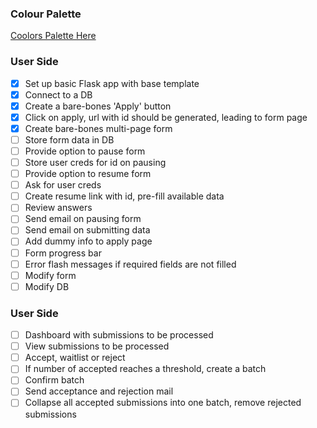 ### Colour Palette

[Coolors Palette Here](https://coolors.co/22223b-4a4e69-9a8c98-c9ada7-f2e9e4)

### User Side

- [x] Set up basic Flask app with base template
- [x] Connect to a DB
- [x] Create a bare-bones 'Apply' button
- [x] Click on apply, url with id should be generated, leading to form page
- [x] Create bare-bones multi-page form
- [ ] Store form data in DB
- [ ] Provide option to pause form
- [ ] Store user creds for id on pausing
- [ ] Provide option to resume form
- [ ] Ask for user creds
- [ ] Create resume link with id, pre-fill available data
- [ ] Review answers
- [ ] Send email on pausing form
- [ ] Send email on submitting data
- [ ] Add dummy info to apply page
- [ ] Form progress bar
- [ ] Error flash messages if required fields are not filled
- [ ] Modify form
- [ ] Modify DB

### User Side

- [ ] Dashboard with submissions to be processed
- [ ] View submissions to be processed
- [ ] Accept, waitlist or reject
- [ ] If number of accepted reaches a threshold, create a batch
- [ ] Confirm batch
- [ ] Send acceptance and rejection mail
- [ ] Collapse all accepted submissions into one batch, remove rejected submissions
